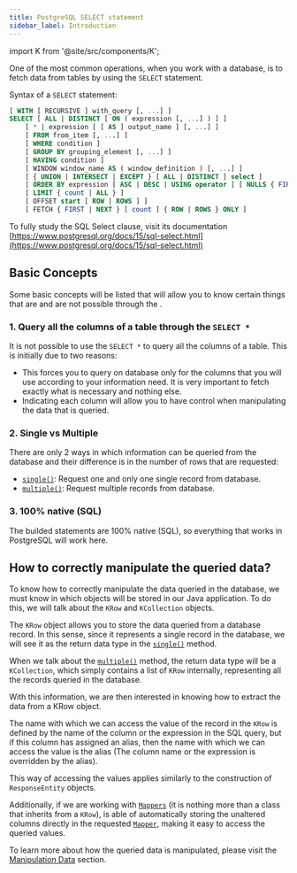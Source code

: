```yaml
---
title: PostgreSQL SELECT statement
sidebar_label: Introduction
---
```


import K from '@site/src/components/K';

One of the most common operations, when you work with a database, is to fetch data from tables by using the `SELECT` statement.

Syntax of a `SELECT` statement:

```sql showLineNumbers
[ WITH [ RECURSIVE ] with_query [, ...] ]
SELECT [ ALL | DISTINCT [ ON ( expression [, ...] ) ] ]
    [ * | expression [ [ AS ] output_name ] [, ...] ]
    [ FROM from_item [, ...] ]
    [ WHERE condition ]
    [ GROUP BY grouping_element [, ...] ]
    [ HAVING condition ]
    [ WINDOW window_name AS ( window_definition ) [, ...] ]
    [ { UNION | INTERSECT | EXCEPT } [ ALL | DISTINCT ] select ]
    [ ORDER BY expression [ ASC | DESC | USING operator ] [ NULLS { FIRST | LAST } ] [, ...] ]
    [ LIMIT { count | ALL } ]
    [ OFFSET start [ ROW | ROWS ] ]
    [ FETCH { FIRST | NEXT } [ count ] { ROW | ROWS } ONLY ]
```

To fully study the SQL Select clause, visit its documentation [https://www.postgresql.org/docs/15/sql-select.html](https://www.postgresql.org/docs/15/sql-select.html)

## Basic Concepts

Some basic concepts will be listed that will allow you to know certain things that are and are not possible through the <K/>.

### 1. Query all the columns of a table through the `SELECT *`

It is not possible to use the `SELECT *` to query all the columns of a table. This is initially due to two reasons:

- This forces you to query on database only for the columns that you will use according to your information need. It is very important to fetch exactly what is necessary and nothing else.
- Indicating each column will allow you to have control when manipulating the data that is queried.

### 2. Single vs Multiple

There are only 2 ways in which information can be queried from the database and their difference is in the number of rows that are requested:

- [`single()`](/docs/data-manipulation/single): Request one and only one single record from database.
- [`multiple()`](/docs/data-manipulation/multiple): Request multiple records from database.

### 3. 100% native (SQL)

The builded statements are 100% native (SQL), so everything that works in PostgreSQL will work here.

## How to correctly manipulate the queried data?

To know how to correctly manipulate the data queried in the database, we must know in which objects will be stored in our Java application. To do this, we will talk about the `KRow` and `KCollection` objects.

The `KRow` object allows you to store the data queried from a database record. In this sense, since it represents a single record in the database, we will see it as the return data type in the [`single()`](/docs/data-manipulation/single) method.

When we talk about the [`multiple()`](/docs/data-manipulation/multiple) method, the return data type will be a `KCollection`, which simply contains a list of `KRow` internally, representing all the records queried in the database.

With this information, we are then interested in knowing how to extract the data from a KRow object.

The name with which we can access the value of the record in the `KRow` is defined by the name of the column or the expression in the SQL query, but if this column has assigned an alias, then the name with which we can access the value is the alias (The column name or the expression is overridden by the alias).

This way of accessing the values applies similarly to the construction of `ResponseEntity` objects.

Additionally, if we are working with [`Mappers`](/docs/data-manipulation/mapper) (it is nothing more than a class that inherits from a `KRow`), <K/> is able of automatically storing the unaltered columns directly in the requested [`Mapper`](/docs/data-manipulation/mapper), making it easy to access the queried values.

To learn more about how the queried data is manipulated, please visit the [Manipulation Data](/docs/data-manipulation/introduction) section.